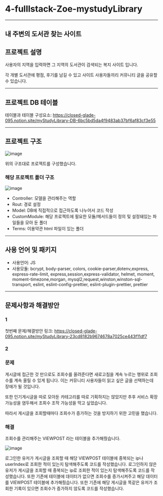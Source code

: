 # 4-fulllstack-Zoe-mystudyLibrary
------------------------------------

내 주변의 도서관 찾는 사이트
------------------------------------
## 프로젝트 설명

  사용자의 지역을 입력하면 그 지역의 도서관이 검색되는 복지 사이트 입니다.
  
  각 개별 도서관에 평점, 후기를 남길 수 있고 사이트 사용자들끼리 커뮤니티 글을 공유할 수 있습니다.

  
------------------------------------
## 프로젝트 DB 테이블

테이블과 테이블 구성요소:
https://closed-glade-095.notion.site/myStudyLibrary-DB-6bc5bd5da4f9483ab37bf6af83cf3e55

-------------------------------------
## 프로젝트 구조
![image](https://user-images.githubusercontent.com/98700133/160259273-0556e259-ffd2-4c48-a97f-851f331522e4.png)

위의 구조대로 프로젝트를 구성했습니다.



### 해당 프로젝트 폴더 구조
![image](https://user-images.githubusercontent.com/98700133/160256063-cbe1452d-d083-433a-bd81-c0e8d6749f9a.png)

+ Controller: 모델을 관리해주는 역할
+ Rout: 경로 설정
+ Model: DB에 직접적으로 접근하도록 나누어서 코드 작성
+ CustomModule: 해당 프로젝트에 필요한 모듈/메서드들이 정의 및 설정돼있는 파일들을 모아 둔 폴더
+ Terms: 이용약관 html 파일이 있는 폴더

--------------------------------------
## 사용 언어 및 패키지

+ 사용언어: JS
+ 사용모듈: bcrypt, body-parser, colors, cookie-parser,dotenv,express, express-rate-limit, express,session,express-validator, helmet, moment, moment-timezone,morgan,
           mysql2,request,winston,winston-sql-transport, eslint, eslint-config-prettier, eslint-plugin-prettier, prettier

--------------------------------------
## 문제사항과 해결방안

### 1

첫번째 문제/해결방안 링크: 
https://closed-glade-095.notion.site/myStudyLibrary-23cd8182b9674678a7025ce443f11df7

### 2

### **문제**

게시글에 접근한 것 만으로도 조회수를 올려준다면 새로고침을 계속 누르는 행위로 조회수를 계속 올릴 수 있게 됩니다. 이는 커뮤니티 사용자들이 읽고 싶은 글을 선택하는데 장애가 될 것입니다.

또한 인기게시글을 따로 모아둔 카테고리를 따로 기획하지는 않았지만 추후 서비스 확장 가능성을 염두해서 조회수 조작 가능성을 막고 싶었습니다.

 따라서  게시글을 조회할때마다 조회수가 증가하는 것을 방지하기 위한 고민을 했습니다.

### **해결**

조회수를 관리해주는 VIEWPOST 라는 테이블을 추가해줬습니다.

![image](https://user-images.githubusercontent.com/98700133/160259317-e298a65d-8e9c-4ece-916e-6d63d3998ea1.png)

로그인한 유저가 게시글을 조회할 때  해당 VIEWPOST 테이블에  중복되는 ip나 userIndex로 조회한 적이 있는지 탐색해주도록 코드를 작성했습니다.  로그인하지 않은 유저가 게시글을 조회할 때 중복되는 ip로 조회한 적이 있는지 탐색해주도록 코드를 작성했습니다. 또한 기존에 테이블에 데이터가 없으면 조회수를 증가시켜주고 해당 데이터를 VIEWPOST 테이블에 추가해줬습니다. 또한 기존에 해당 게시글을 똑같은 유저가 조회한 기록이 있으면 조회수가 증가하지 않도록 코드를 작성했습니다.
